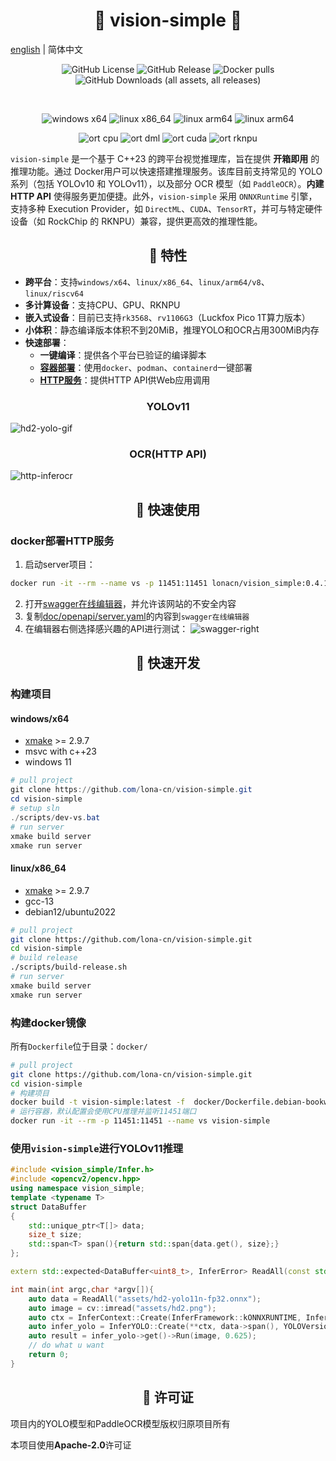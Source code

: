# <div align="center">🚀 vision-simple 🚀</div>
[english](./README-en.md) | 简体中文

<p align="center">
<a><img alt="GitHub License" src="https://img.shields.io/github/license/lona-cn/vision-simple"></a>
<a><img alt="GitHub Release" src="https://img.shields.io/github/v/release/lona-cn/vision-simple"></a>
<a><img alt="Docker pulls" src="https://img.shields.io/docker/pulls/lonacn/vision_simple"></a>
<a><img alt="GitHub Downloads (all assets, all releases)" src="https://img.shields.io/github/downloads/lona-cn/vision-simple/total"></a>
</p>

<p align="center">
<a><img alt="" src="https://img.shields.io/badge/yolo-v10-AD65F1.svg"></a>
<a><img alt="" src="https://img.shields.io/badge/yolo-v11-AD65F1.svg"></a>
<a><img alt="" src="https://img.shields.io/badge/paddle_ocr-v4-2932DF.svg"></a>
</p>

<p align="center">
<a><img alt="windows x64" src="https://img.shields.io/badge/windows-x64-brightgreen.svg"></a>
<a><img alt="linux x86_64" src="https://img.shields.io/badge/linux-x86_64-brightgreen.svg"></a>
<a><img alt="linux arm64" src="https://img.shields.io/badge/linux-arm64-brightgreen.svg"></a>
<a><img alt="linux arm64" src="https://img.shields.io/badge/linux-riscv64-brightgreen.svg"></a>
</p>

<p align="center">
<a><img alt="ort cpu" src="https://img.shields.io/badge/ort-cpu-880088.svg"></a>
<a><img alt="ort dml" src="https://img.shields.io/badge/ort-dml-blue.svg"></a>
<a><img alt="ort cuda" src="https://img.shields.io/badge/ort-cuda-green.svg"></a>
<a><img alt="ort rknpu" src="https://img.shields.io/badge/ort-rknpu-white.svg"></a>
</p>

`vision-simple` 是一个基于 C++23 的跨平台视觉推理库，旨在提供 **开箱即用** 的推理功能。通过 Docker用户可以快速搭建推理服务。该库目前支持常见的 YOLO 系列（包括 YOLOv10 和 YOLOv11），以及部分 OCR 模型（如 `PaddleOCR`）。**内建 HTTP API** 使得服务更加便捷。此外，`vision-simple` 采用 `ONNXRuntime` 引擎，支持多种 Execution Provider，如 `DirectML`、`CUDA`、`TensorRT`，并可与特定硬件设备（如 RockChip 的 RKNPU）兼容，提供更高效的推理性能。


## <div align="center">🚀 特性 </div>

- **跨平台**：支持`windows/x64`、`linux/x86_64`、`linux/arm64/v8`、`linux/riscv64`
- **多计算设备**：支持CPU、GPU、RKNPU
- **嵌入式设备**：目前已支持`rk3568`、`rv1106G3`（Luckfox Pico 1T算力版本）
- **小体积**：静态编译版本体积不到20MiB，推理YOLO和OCR占用300MiB内存
- **快速部署**：
  - **一键编译**：提供各个平台已验证的编译脚本
  - **[容器部署](https://hub.docker.com/r/lonacn/vision_simple)**：使用`docker`、`podman`、`containerd`一键部署
  - **[HTTP服务](doc/openapi/server.yaml)**：提供HTTP API供Web应用调用


### <div align="center"> YOLOv11 </div>
![hd2-yolo-gif](doc/images/hd2-yolo.gif)

### <div align="center"> OCR(HTTP API) </div>

![http-inferocr](doc/images/http-inferocr.png)
## <div align="center">🚀 快速使用 </div>
### docker部署HTTP服务
1. 启动server项目：
```sh
docker run -it --rm --name vs -p 11451:11451 lonacn/vision_simple:0.4.1-cpu-x86_64
```
2. 打开[swagger在线编辑器](https://editor-next.swagger.io/)，并允许该网站的不安全内容
3. 复制[doc/openapi/server.yaml](doc/openapi/server.yaml)的内容到`swagger在线编辑器`
4. 在编辑器右侧选择感兴趣的API进行测试：
![swagger-right](doc/images/swagger-right.png)


## <div align="center">🚀 快速开发 </div>

### 构建项目
#### windows/x64
* [xmake](https://xmake.io) >= 2.9.7
* msvc with c++23
* windows 11

```powershell
# pull project
git clone https://github.com/lona-cn/vision-simple.git
cd vision-simple
# setup sln
./scripts/dev-vs.bat
# run server
xmake build server
xmake run server
```
#### linux/x86_64
* [xmake](https://xmake.io) >= 2.9.7
* gcc-13
* debian12/ubuntu2022

```sh
# pull project
git clone https://github.com/lona-cn/vision-simple.git
cd vision-simple
# build release
./scripts/build-release.sh
# run server
xmake build server
xmake run server
```

### 构建docker镜像
所有`Dockerfile`位于目录：`docker/`

```sh
# pull project
git clone https://github.com/lona-cn/vision-simple.git
cd vision-simple
# 构建项目
docker build -t vision-simple:latest -f  docker/Dockerfile.debian-bookworm-x86_64-cpu .
# 运行容器，默认配置会使用CPU推理并监听11451端口
docker run -it --rm -p 11451:11451 --name vs vision-simple
```

### 使用`vision-simple`进行YOLOv11推理

```cpp
#include <vision_simple/Infer.h>
#include <opencv2/opencv.hpp>
using namespace vision_simple;
template <typename T>
struct DataBuffer
{
    std::unique_ptr<T[]> data;
    size_t size;
    std::span<T> span(){return std::span{data.get(), size};}
};

extern std::expected<DataBuffer<uint8_t>, InferError> ReadAll(const std::string& path);

int main(int argc,char *argv[]){
    auto data = ReadAll("assets/hd2-yolo11n-fp32.onnx");
    auto image = cv::imread("assets/hd2.png");
    auto ctx = InferContext::Create(InferFramework::kONNXRUNTIME, InferEP::kDML);
    auto infer_yolo = InferYOLO::Create(**ctx, data->span(), YOLOVersion::kV11);
    auto result = infer_yolo->get()->Run(image, 0.625);
    // do what u want
    return 0;
}
```

## <div align="center">📄 许可证</div>
项目内的YOLO模型和PaddleOCR模型版权归原项目所有

本项目使用**Apache-2.0**许可证
